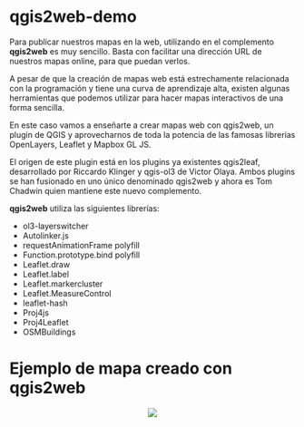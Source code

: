 # qgis2web-demo
Para publicar nuestros mapas en la web, utilizando en el complemento **qgis2web**  es muy sencillo. Basta con facilitar una dirección URL de nuestros mapas online, para que puedan verlos.

A pesar de que la creación de mapas web está estrechamente relacionada con la programación y tiene una curva de aprendizaje alta, existen algunas herramientas que podemos utilizar para hacer mapas interactivos de una forma sencilla.

En este caso vamos a enseñarte a crear mapas web con qgis2web, un plugin de QGIS y aprovecharnos de toda la potencia de las famosas librerías OpenLayers, Leaflet y Mapbox GL JS.

El origen de este plugin está en los plugins ya existentes qgis2leaf, desarrollado por Riccardo Klinger y  qgis-ol3 de Victor Olaya. Ambos plugins  se han fusionado en uno único denominado qgis2web y ahora es Tom Chadwin quien mantiene este nuevo complemento.

**qgis2web** utiliza las siguientes librerías:

- ol3-layerswitcher
- Autolinker.js
- requestAnimationFrame polyfill
- Function.prototype.bind polyfill
- Leaflet.draw
- Leaflet.label
- Leaflet.markercluster
- Leaflet.MeasureControl
- leaflet-hash
- Proj4js
- Proj4Leaflet
- OSMBuildings

# Ejemplo de mapa creado con qgis2web

<p align="center">
<img src="https://raw.githubusercontent.com/jabpcomplex/qwis2web-demo/refs/heads/main/utopias_iztapalapa.png">
</p>

